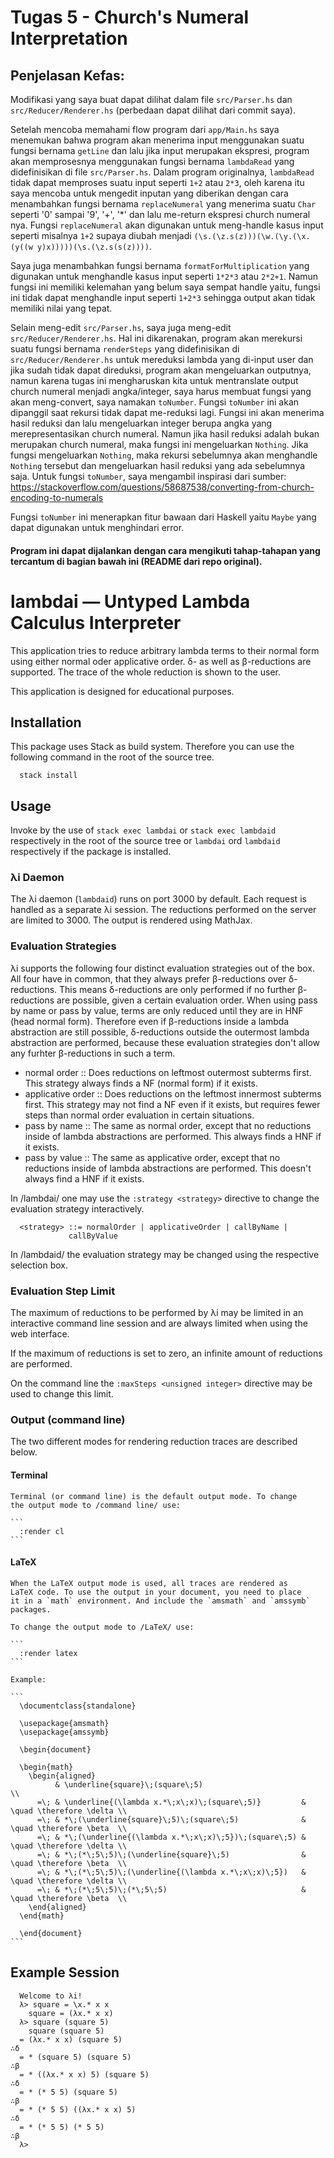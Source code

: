 
# Tugas 5 - Church's Numeral Interpretation

## Penjelasan Kefas:
  Modifikasi yang saya buat dapat dilihat dalam file `src/Parser.hs` dan 
  `src/Reducer/Renderer.hs` (perbedaan dapat dilihat dari commit saya).
  
  Setelah mencoba memahami flow program dari `app/Main.hs` saya menemukan
  bahwa program akan menerima input menggunakan suatu fungsi bernama `getLine`
  dan lalu jika input merupakan ekspresi, program akan memprosesnya 
  menggunakan fungsi bernama `lambdaRead` yang didefinisikan di file 
  `src/Parser.hs`. Dalam program originalnya, `lambdaRead` tidak dapat
  memproses suatu input seperti `1+2` atau `2*3`, oleh karena itu saya
  mencoba untuk mengedit inputan yang diberikan dengan cara menambahkan fungsi
  bernama `replaceNumeral` yang menerima suatu `Char` seperti '0' sampai '9',
  '+', '*' dan lalu me-return ekspresi church numeral nya. Fungsi `replaceNumeral`
  akan digunakan untuk meng-handle kasus input seperti misalnya `1+2` supaya diubah
  menjadi `(\s.(\z.s(z)))(\w.(\y.(\x.(y((w y)x)))))(\s.(\z.s(s(z))))`.
  
  Saya juga menambahkan fungsi bernama `formatForMultiplication` yang digunakan
  untuk menghandle kasus input seperti `1*2*3` atau `2*2+1`. Namun fungsi ini
  memiliki kelemahan yang belum saya sempat handle yaitu, fungsi ini tidak dapat
  menghandle input seperti `1+2*3` sehingga output akan tidak memiliki nilai yang
  tepat.
  
  Selain meng-edit `src/Parser.hs`, saya juga meng-edit `src/Reducer/Renderer.hs`.
  Hal ini dikarenakan, program akan merekursi suatu fungsi bernama `renderSteps`
  yang didefinisikan di `src/Reducer/Renderer.hs` untuk mereduksi lambda yang di-input
  user dan jika sudah tidak dapat direduksi, program akan mengeluarkan outputnya,
  namun karena tugas ini mengharuskan kita untuk mentranslate output church numeral
  menjadi angka/integer, saya harus membuat fungsi yang akan meng-convert,
  saya namakan `toNumber`. Fungsi `toNumber` ini akan dipanggil saat rekursi 
  tidak dapat me-reduksi lagi. Fungsi ini akan menerima hasil reduksi dan lalu
  mengeluarkan integer berupa angka yang merepresentasikan church numeral.
  Namun jika hasil reduksi adalah bukan merupakan church numeral, 
  maka fungsi ini mengeluarkan `Nothing`. Jika fungsi mengeluarkan `Nothing`,
  maka rekursi sebelumnya akan menghandle `Nothing` tersebut dan 
  mengeluarkan hasil reduksi yang ada sebelumnya saja.
  Untuk fungsi `toNumber`, saya mengambil inspirasi dari sumber: 
  https://stackoverflow.com/questions/58687538/converting-from-church-encoding-to-numerals
  
  Fungsi `toNumber` ini menerapkan fitur bawaan dari Haskell yaitu `Maybe` yang dapat digunakan untuk 
  menghindari error.
  
  #### Program ini dapat dijalankan dengan cara mengikuti tahap-tahapan yang tercantum di bagian bawah ini (README dari repo original).


# lambdai — Untyped Lambda Calculus Interpreter

This application tries to reduce arbitrary lambda terms to their
normal form using either normal oder applicative order. δ- as well as
β-reductions are supported. The trace of the whole reduction is shown
to the user.

This application is designed for educational purposes.

## Installation
  This package uses Stack as build system. Therefore you can use the
  following command in the root of the source tree.

  ```
    stack install
  ```

## Usage
  Invoke by the use of `stack exec lambdai` or `stack exec lambdaid`
  respectively in the root of the source tree or `lambdai` ord
  `lambdaid` respectively if the package is installed.

### λi Daemon
   The λi daemon (`lambdaid`) runs on port 3000 by default. Each
   request is handled as a separate λi session. The reductions
   performed on the server are limited to 3000. The output is rendered
   using MathJax.

### Evaluation Strategies
   λi supports the following four distinct evaluation strategies out
   of the box. All four have in common, that they always prefer
   β-reductions over δ-reductions. This means δ-reductions are only
   performed if no further β-reductions are possible, given a certain
   evaluation order. When using pass by name or pass by value, terms
   are only reduced until they are in HNF (head normal
   form). Therefore even if β-reductions inside a lambda abstraction
   are still possible, δ-reductions outside the outermost lambda
   abstraction are performed, because these evaluation strategies
   don't allow any furhter β-reductions in such a term.

   - normal order :: Does reductions on leftmost outermost subterms
        first. This strategy always finds a NF (normal form) if it
        exists.
   - applicative order :: Does reductions on the leftmost innermost
        subterms first. This strategy may not find a NF even if it
        exists, but requires fewer steps than normal order evaluation
        in certain situations.
   - pass by name :: The same as normal order, except that no
        reductions inside of lambda abstractions are performed. This
        always finds a HNF if it exists.
   - pass by value :: The same as applicative order, except that no
        reductions inside of lambda abstractions are performed. This
        doesn't always find a HNF if it exists.

   In /lambdai/ one may use the `:strategy <strategy>` directive to
   change the evaluation strategy interactively.

   ```
     <strategy> ::= normalOrder | applicativeOrder | callByName |
      		    callByValue
  ```
   
   In /lambdaid/ the evaluation strategy may be changed using the
   respective selection box.

### Evaluation Step Limit
   The maximum of reductions to be performed by λi may be limited in
   an interactive command line session and are always limited when
   using the web interface.

   If the maximum of reductions is set to zero, an infinite amount of
   reductions are performed.

   On the command line the `:maxSteps <unsigned integer>` directive
   may be used to change this limit.

### Output (command line)
   The two different modes for rendering reduction traces are
   described below.

#### Terminal
    Terminal (or command line) is the default output mode. To change
    the output mode to /command line/ use:

    ```
      :render cl
    ```

#### LaTeX
    When the LaTeX output mode is used, all traces are rendered as
    LaTeX code. To use the output in your document, you need to place
    it in a `math` environment. And include the `amsmath` and `amssymb`
    packages.

    To change the output mode to /LaTeX/ use:

    ```
      :render latex
    ```

    Example:

    ```
      \documentclass{standalone}

      \usepackage{amsmath}
      \usepackage{amssymb}

      \begin{document}

      \begin{math}
        \begin{aligned}
              & \underline{square}\;(square\;5)                                                \\
          =\; & \underline{(\lambda x.*\;x\;x)\;(square\;5)}         & \quad \therefore \delta \\
          =\; & *\;(\underline{square}\;5)\;(square\;5)              & \quad \therefore \beta  \\
          =\; & *\;(\underline{(\lambda x.*\;x\;x)\;5})\;(square\;5) & \quad \therefore \delta \\
          =\; & *\;(*\;5\;5)\;(\underline{square}\;5)                & \quad \therefore \beta  \\
          =\; & *\;(*\;5\;5)\;(\underline{(\lambda x.*\;x\;x)\;5})   & \quad \therefore \delta \\
          =\; & *\;(*\;5\;5)\;(*\;5\;5)                              & \quad \therefore \beta  \\
        \end{aligned}
      \end{math}

      \end{document}
    ```

## Example Session

  ```
    Welcome to λi!
    λ> square = \x.* x x
      square = (λx.* x x)
    λ> square (square 5)
      square (square 5)
    = (λx.* x x) (square 5)                                                       ∴δ
    = * (square 5) (square 5)                                                     ∴β
    = * ((λx.* x x) 5) (square 5)                                                 ∴δ
    = * (* 5 5) (square 5)                                                        ∴β
    = * (* 5 5) ((λx.* x x) 5)                                                    ∴δ
    = * (* 5 5) (* 5 5)                                                           ∴β
    λ> 
  ```

